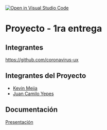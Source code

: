 [![Open in Visual Studio Code](https://classroom.github.com/assets/open-in-vscode-2e0aaae1b6195c2367325f4f02e2d04e9abb55f0b24a779b69b11b9e10269abc.svg)](https://classroom.github.com/online_ide?assignment_repo_id=19087234&assignment_repo_type=AssignmentRepo)
# Proyecto - 1ra entrega

## Integrantes

https://github.com/coronavirus-ux
## Integrantes del Proyecto

- [Kevin Mejia](https://github.com/coronavirus-ux)
- [Juan Camilo Yepes ](https://github.com/JuanCY99)



## Documentación

[Presentación](/Presentacion_de_proyecto.pdf)
